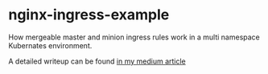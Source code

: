# nginx-ingress-example
How mergeable master and minion ingress rules work in a multi namespace Kubernates environment.

A detailed writeup can be found [in my medium article](https://sauravmoy-sarkar.medium.com/nginx-ingress-cc9acf4aa396)
